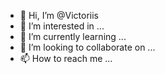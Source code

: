 - 👋 Hi, I’m @Victoriis
- 👀 I’m interested in ...
- 🌱 I’m currently learning ...
- 💞️ I’m looking to collaborate on ...
- 📫 How to reach me ...

<!---
Victoriis/Victoriis is a ✨ special ✨ repository because its `README.md` (this file) appears on your GitHub profile.
You can click the Preview link to take a look at your changes.
--->
